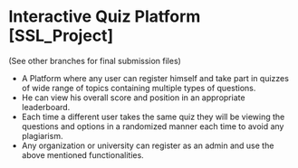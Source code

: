 # Interactive Quiz Platform [SSL_Project]

(See other branches for final submission files)

* A Platform where any user can register himself and take part in quizzes of wide range of topics containing multiple types of questions.
* He can view his overall score and position in an appropriate leaderboard.
* Each time a different user takes the same quiz they will be viewing the questions and options in a randomized manner each time to avoid any plagiarism.
* Any organization or university can register as an admin and use the above mentioned functionalities.
